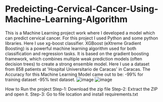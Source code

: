 # Predeicting-Cervical-Cancer-Using-Machine-Learning-Algorithm
This is a Machine Learning project work where I developed a model which can predict cervical cancer. For this project I used Python and some python libraries. Here I use xg-boost classifier. XGBoost (eXtreme Gradient Boosting) is a powerful machine learning algorithm used for both classification and regression tasks. It is based on the gradient boosting framework, which combines multiple weak prediction models (often decision trees) to create a strong ensemble model. Here I use a dataset from 858 patients at 'Hospital Universitario de Caracas' in Caracas. The Accuracy for this Machine Learning Model came out to be: -99%  for training dataset -95% test dataset.
![image](https://user-images.githubusercontent.com/92685144/183267130-78b1b6d6-abf4-4172-b54c-c047b1f02e8e.png)
![image](https://user-images.githubusercontent.com/92685144/183267097-6ac58c6d-3cd2-4ec3-8961-3ddf29232030.png)

How to Run the project
Step-1: Download the zip file 
Step-2: Extract the ZIP and open it.
Step-3: Go to file location and install requirements.txt
